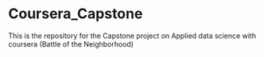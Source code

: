 # Coursera_Capstone
This is the repository for the Capstone project on Applied data science with coursera (Battle of the Neighborhood)
